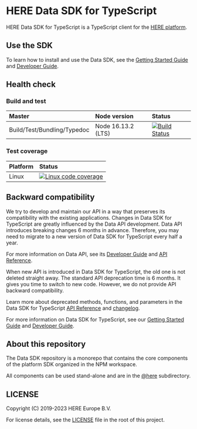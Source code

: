 # HERE Data SDK for TypeScript

HERE Data SDK for TypeScript is a TypeScript client for the <a href="https://platform.here.com" target="_blank">HERE platform</a>.

## Use the SDK

To learn how to install and use the Data SDK, see the <a href="https://github.com/heremaps/here-data-sdk-typescript/blob/master/docs/GettingStartedGuide.md" target="_blank">Getting Started Guide</a> and <a href="https://developer.here.com/documentation/sdk-typescript/dev_guide/index.html" target="blank">Developer Guide</a>.

## Health check

### Build and test

| Master                      | Node version       | Status                                                                                                                                                                                         |
| :-------------------------- | :----------------- | :--------------------------------------------------------------------------------------------------------------------------------------------------------------------------------------------- |
| Build/Test/Bundling/Typedoc | Node 16.13.2 (LTS) | <a href="https://app.travis-ci.com/heremaps/here-data-sdk-typescript" target="_blank"><img src="https://app.travis-ci.com/heremaps/here-data-sdk-typescript.svg?branch=master" alt="Build Status"></a> |

### Test coverage

| Platform | Status                                                                                                                                                                                                              |
| :------- | :------------------------------------------------------------------------------------------------------------------------------------------------------------------------------------------------------------------ |
| Linux    | <a href="https://codecov.io/gh/heremaps/here-data-sdk-typescript/" target="_blank"><img src="https://codecov.io/gh/heremaps/here-data-sdk-typescript/branch/master/graph/badge.svg" alt="Linux code coverage"/></a> |

## Backward compatibility

We try to develop and maintain our API in a way that preserves its compatibility with the existing applications. Changes in Data SDK for TypeScript are greatly influenced by the Data API development. Data API introduces breaking changes 6 months in advance. Therefore, you may need to migrate to a new version of Data SDK for TypeScript every half a year.

For more information on Data API, see its <a href="https://developer.here.com/documentation/data-api/data_dev_guide/index.html" target="_blank">Developer Guide</a> and <a href="https://developer.here.com/documentation/data-api/api-reference.html" target="_blank">API Reference</a>.

When new API is introduced in Data SDK for TypeScript, the old one is not deleted straight away. The standard API deprecation time is 6 months. It gives you time to switch to new code. However, we do not provide API backward compatibility.

Learn more about deprecated methods, functions, and parameters in the Data SDK for TypeScript <a href="https://developer.here.com/documentation/sdk-typescript/api_reference/index.html"  target="_blank">API Reference</a> and <a href="https://github.com/heremaps/here-data-sdk-typescript/blob/master/CHANGELOG.md" target="_blank">changelog</a>.

For more information on Data SDK for TypeScript, see our <a href="https://github.com/heremaps/here-data-sdk-typescript/blob/master/docs/GettingStartedGuide.md" target="_blank">Getting Started Guide</a> and <a href="https://developer.here.com/documentation/sdk-typescript/dev_guide/index.html" target="blank">Developer Guide</a>.

## About this repository

The Data SDK repository is a monorepo that contains the core components of the platform SDK organized in the NPM workspace.

All components can be used stand-alone and are in the <a href="https://github.com/heremaps/here-data-sdk-typescript/tree/master/%40here" target="_blank">@here</a> subdirectory.

## LICENSE

Copyright (C) 2019-2023 HERE Europe B.V.

For license details, see the <a href="https://github.com/heremaps/here-data-sdk-typescript/blob/master/LICENSE" target="_blank">LICENSE</a> file in the root of this project.
